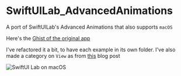 # SwiftUILab_AdvancedAnimations

A port of SwiftUILab's Advanced Animations that also supports `macOS`

Here's the [Ghist of the original app](https://gist.github.com/swiftui-lab/e5901123101ffad6d39020cc7a810798)

I've refactored it a bit, to have each example in its own folder.
I've also made a category on `View` as from [this](https://newbedev.com/in-swiftui-is-it-possible-to-use-a-modifier-only-for-a-certain-os-target) blog post

![SwiftUI Lab on macOS](../main/SwiftUILab_AA/Pictures/cube_iOS_3D_.png)




